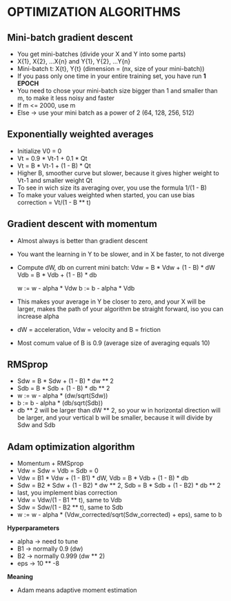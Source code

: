 # OPTIMIZATION ALGORITHMS


## Mini-batch gradient descent
- You get mini-batches (divide your X and Y
into some parts)
- X{1}, X{2}, ...X{n} and Y{1}, Y{2}, ...Y{n}
- Mini-batch t: X{t}, Y{t} (dimension = (nx, size of your mini-batch))
- If you pass only one time in your entire training set, you have run **1 EPOCH**
- You need to chose your mini-batch size bigger than 1 and smaller than m, to make it less noisy and faster
- If m <= 2000, use m
- Else -> use your mini batch as a power of 2 (64, 128, 256, 512)


## Exponentially weighted averages
- Initialize V0 = 0
- Vt = 0.9 * Vt-1 + 0.1 * Qt
- Vt = B * Vt-1 + (1 - B) * Qt
- Higher B, smoother curve but slower, because it gives higher weight to Vt-1 and smaller weight Qt
- To see in wich size its averaging over, you use the formula 1/(1 - B) 
- To make your values weighted when started, you can use bias correction =  Vt/(1 - B ** t)


## Gradient descent with momentum
- Almost always is better than gradient descent
- You want the learning in Y to be slower, and in X be faster, to not diverge
- Compute dW, db on current mini batch:
	Vdw = B * Vdw + (1 - B) * dW
	Vdb = B * Vdb + (1 - B) * db

	w := w - alpha * Vdw
	b := b - alpha * Vdb
- This makes your average in Y be closer to zero, and your X will be larger, makes the path of your algorithm be straight forward, iso you can increase alpha
- dW = acceleration, Vdw = velocity and B = friction
- Most comum value of B is 0.9 (average size of averaging equals 10)


## RMSprop	
- Sdw = B * Sdw + (1 - B) * dw ** 2
- Sdb = B * Sdb + (1 - B) * db ** 2
- w := w - alpha * (dw/sqrt(Sdw))
- b := b - alpha * (db/sqrt(Sdb))
- db ** 2 will be larger than dW ** 2, so your w in horizontal direction will be larger, and your vertical b will be smaller, because it will divide by Sdw and Sdb

## Adam optimization algorithm
- Momentum + RMSprop
- Vdw = Sdw = Vdb = Sdb = 0
- Vdw = B1 * Vdw + (1 - B1) * dW, Vdb = B * Vdb + (1 - B) * db
- Sdw = B2 * Sdw + (1 - B2) * dw ** 2, Sdb = B * Sdb + (1 - B2) * db ** 2
- last, you implement bias correction
- Vdw = Vdw/(1 - B1 ** t), same to Vdb
- Sdw = Sdw/(1 - B2 ** t), same to Sdb
- w := w - alpha * (Vdw_corrected/sqrt(Sdw_corrected) + eps), same to b

**Hyperparameters**
- alpha -> need to tune
- B1 -> normally 0.9 (dw)
- B2 -> normally 0.999 (dw ** 2)
- eps -> 10 ** -8

**Meaning**
- Adam means adaptive moment estimation















